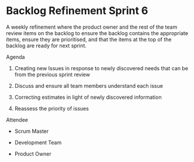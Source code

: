 # Backlog Refinement Sprint 6


 
A weekly refinement where the product owner and the rest of the team review items on the backlog to ensure the backlog contains the appropriate items, ensure they are prioritised, and that the items at the top of the backlog are ready for next sprint.


 
Agenda 


 
1.	Creating new Issues in response to newly discovered needs that can be from the previous sprint review


 
2.	Discuss and ensure all team members understand each issue


 
3.	Correcting estimates in light of newly discovered information


 
4.	Reassess the priority of issues


 



 
Attendee  


 
* Scrum Master


 
* Development Team


 
* Product Owner
